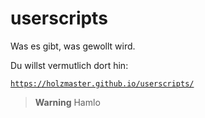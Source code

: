 # userscripts
Was es gibt, was gewollt wird.

Du willst vermutlich dort hin:

[`https://holzmaster.github.io/userscripts/`](https://holzmaster.github.io/userscripts/)

> **Warning**
> Hamlo
